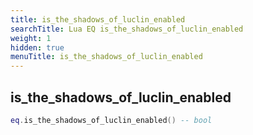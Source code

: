 ```yaml
---
title: is_the_shadows_of_luclin_enabled
searchTitle: Lua EQ is_the_shadows_of_luclin_enabled
weight: 1
hidden: true
menuTitle: is_the_shadows_of_luclin_enabled
---
```

## is_the_shadows_of_luclin_enabled
```lua
eq.is_the_shadows_of_luclin_enabled() -- bool
```